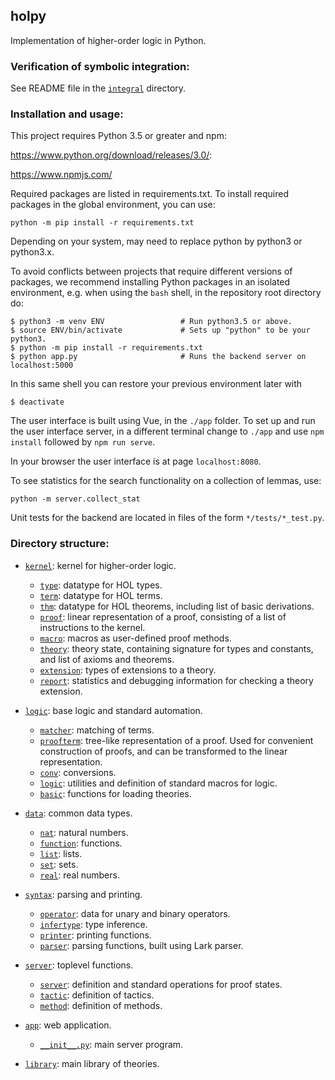 ## holpy

Implementation of higher-order logic in Python.

### Verification of symbolic integration:

See README file in the [`integral`](integral/) directory.

### Installation and usage:

This project requires Python 3.5 or greater and npm:

https://www.python.org/download/releases/3.0/:

https://www.npmjs.com/

Required packages are listed in requirements.txt. To install required packages in the
global environment, you can use:

```python -m pip install -r requirements.txt```

Depending on your system, may need to replace python by python3 or python3.x.

To avoid conflicts between projects that require different versions of packages,
we recommend installing Python packages in an isolated environment, e.g.
when using the `bash` shell, in the repository root directory do:

```
$ python3 -m venv ENV                 # Run python3.5 or above.
$ source ENV/bin/activate             # Sets up "python" to be your python3.
$ python -m pip install -r requirements.txt
$ python app.py                       # Runs the backend server on localhost:5000
```

In this same shell you can restore your previous environment later with

```$ deactivate```

The user interface is built using Vue, in the `./app` folder. To set up and
run the user interface server, in a different terminal
change to `./app` and use ```npm install``` followed by ```npm run serve```.

In your browser the user interface is at page `localhost:8080`.

To see statistics for the search functionality on a collection of lemmas, use:

```python -m server.collect_stat```

Unit tests for the backend are located in files of the form ```*/tests/*_test.py```.

### Directory structure:

* [`kernel`](kernel/): kernel for higher-order logic.
  * [`type`](kernel/type.py): datatype for HOL types.
  * [`term`](kernel/term.py): datatype for HOL terms.
  * [`thm`](kernel/thm.py): datatype for HOL theorems, including list of basic derivations.
  * [`proof`](kernel/proof.py): linear representation of a proof, consisting of a list of instructions to the kernel.
  * [`macro`](kernel/macro.py): macros as user-defined proof methods.
  * [`theory`](kernel/theory.py): theory state, containing signature for types and constants, and list of axioms and theorems.
  * [`extension`](kernel/extension.py): types of extensions to a theory.
  * [`report`](kernel/report.py): statistics and debugging information for checking a theory extension.

* [`logic`](logic/): base logic and standard automation.
  * [`matcher`](logic/matcher.py): matching of terms.
  * [`proofterm`](logic/proofterm.py): tree-like representation of a proof. Used for convenient construction of proofs, and can be transformed to the linear representation.
  * [`conv`](logic/conv.py): conversions.
  * [`logic`](logic/logic.py): utilities and definition of standard macros for logic.
  * [`basic`](logic/basic.py): functions for loading theories.

* [`data`](data/): common data types.
  * [`nat`](data/nat.py): natural numbers.
  * [`function`](data/function.py): functions.
  * [`list`](data/list.py): lists.
  * [`set`](data/set.py): sets.
  * [`real`](data/real.py): real numbers.

* [`syntax`](syntax/): parsing and printing.
  * [`operator`](syntax/operator.py): data for unary and binary operators.
  * [`infertype`](syntax/infertype.py): type inference.
  * [`printer`](syntax/printer.py): printing functions.
  * [`parser`](syntax/parser.py): parsing functions, built using Lark parser.

* [`server`](server/): toplevel functions.
  * [`server`](server/server.py): definition and standard operations for proof states.
  * [`tactic`](server/tactic.py): definition of tactics.
  * [`method`](server/method.py): definition of methods.

* [`app`](app/): web application.
  * [`__init__.py`](app/__init__.py): main server program.

* [`library`](library/): main library of theories.
